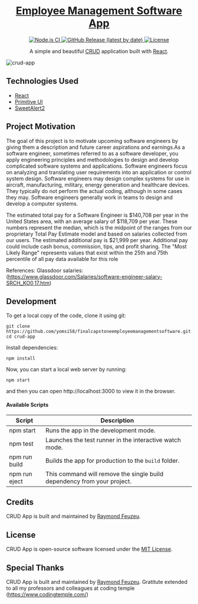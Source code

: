 <h1 align="center">
  <a href="https://github.com/yomsi58/finalcapstoneemployeemanagementsoftware.git">
    Employee Management Software App
  </a>
</h1>

<p align="center">
  <a href="https://github.com/yomsi58/crud-app/actions?query=workflow%3A%22Node.js+CI%22">
    <img src="https://github.com/yomsi58/crud-app/workflows/Node.js%20CI/badge.svg" alt="Node.js CI" />
  </a>
  <a href="https://github.com/yomsi58/crud-app/releases">
    <img src="https://img.shields.io/github/v/release/yomsi58/crud-app" alt="GitHub Release (latest by date)" />
  </a>
  <a href="https://github.com/yomsi58/crud-app/blob/master/LICENSE">
    <img src="https://img.shields.io/github/license/yomsi58/crud-app" alt="License" />
  </a>
</p>

<p align="center">
  A simple and beautiful <a href="https://www.codecademy.com/articles/what-is-crud">CRUD</a> application built with <a href="https://reactjs.org">React</a>.
</p>

![crud-app](https://user-images.githubusercontent.com/48409548/94567114-8aa5ea80-0284-11eb-99f6-87401b099848.png)

## Technologies Used

- [React](http://reactjs.org)
- [Primitive UI](https://taniarascia.github.io/primitive)
- [SweetAlert2](https://sweetalert2.github.io)

## Project Motivation

The goal of this project is to motivate upcoming software engineers by giving them a description and future career aspirations and earnings.As a software engineer, sometimes referred to as a software developer, you apply engineering principles and methodologies to design and develop complicated software systems and applications. Software engineers focus on analyzing and translating user requirements into an application or control system design. Software engineers may design complex systems for use in aircraft, manufacturing, military, energy generation and healthcare devices. They typically do not perform the actual coding, although in some cases they may. Software engineers generally work in teams to design and develop a computer systems.

The estimated total pay for a Software Engineer is $140,708 per year in the United States area, with an average salary of $118,709 per year. These numbers represent the median, which is the midpoint of the ranges from our proprietary Total Pay Estimate model and based on salaries collected from our users. The estimated additional pay is $21,999 per year. Additional pay could include cash bonus, commission, tips, and profit sharing. The "Most Likely Range" represents values that exist within the 25th and 75th percentile of all pay data available for this role

References: Glassdoor salaries:(https://www.glassdoor.com/Salaries/software-engineer-salary-SRCH_KO0,17.htm)

## Development

To get a local copy of the code, clone it using git:

```
git clone https://github.com/yomsi58/finalcapstoneemployeemanagementsoftware.git
cd crud-app
```

Install dependencies:

```
npm install
```

Now, you can start a local web server by running:

```
npm start
```

and then you can open http://localhost:3000 to view it in the browser.

#### Available Scripts

| Script        | Description                                                             |
| ------------- | ----------------------------------------------------------------------- |
| npm start     | Runs the app in the development mode.                                   |
| npm test      | Launches the test runner in the interactive watch mode.                 |
| npm run build | Builds the app for production to the `build` folder.                    |
| npm run eject | This command will remove the single build dependency from your project. |

## Credits

CRUD App is built and maintained by [Raymond Feuzeu](https://github.com/yomsi58/finalcapstoneemployeemanagementsoftware.git).

## License

CRUD App is open-source software licensed under the [MIT License](https://github.com/yomsi58/finalcapstoneemployeemanagementsoftware.git/master/LICENSE).

## Special Thanks

CRUD App is built and maintained by [Raymond Feuzeu](https://github.com/yomsi58/finalcapstoneemployeemanagementsoftware.git).
Gratitute extended to all my professors and colleagues at coding temple (https://www.codingtemple.com/)